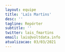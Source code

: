 ```yaml
---
layout: equipe
title: 'Laís Martins'
desc: ''
tagline: Repórter
subtitle: ''
twitter: lais_fmartins
email: lais@voltdata.info
atualizacao: 03/03/2021
---
```

